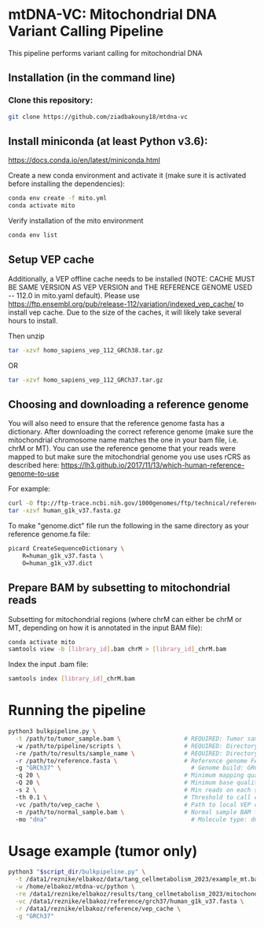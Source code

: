 # mtDNA-VC: Mitochondrial DNA Variant Calling Pipeline

This pipeline performs variant calling for mitochondrial DNA

## Installation (in the command line)

### Clone this repository:
```bash
git clone https://github.com/ziadbakouny18/mtdna-vc
``` 

## Install miniconda (at least Python v3.6):
https://docs.conda.io/en/latest/miniconda.html


Create a new conda environment and activate it (make sure it is activated before installing the dependencies):

```bash
conda env create -f mito.yml
conda activate mito
``` 

Verify installation of the mito environment
```bash
conda env list
``` 

## Setup VEP cache
Additionally, a VEP offline cache needs to be installed (NOTE: CACHE MUST BE SAME VERSION AS VEP VERSION and THE REFERENCE GENOME USED -- 112.0 in mito.yaml default). Please use https://ftp.ensembl.org/pub/release-112/variation/indexed_vep_cache/ to install vep cache. Due to the size of the caches, it will likely take several hours to install.

Then unzip
```bash
tar -xzvf homo_sapiens_vep_112_GRCh38.tar.gz
``` 
OR
```bash
tar -xzvf homo_sapiens_vep_112_GRCh37.tar.gz
``` 

## Choosing and downloading a reference genome
You will also need to ensure that the reference genome fasta has a dictionary. After downloading the correct reference genome (make sure the mitochondrial chromosome name matches the one in your bam file, i.e. chrM or MT).
You can use the reference genome that your reads were mapped to but make sure the mitochondrial genome you use uses rCRS as described here:
https://lh3.github.io/2017/11/13/which-human-reference-genome-to-use

For example:
```bash
curl -O ftp://ftp-trace.ncbi.nih.gov/1000genomes/ftp/technical/reference/human_g1k_v37.fasta.gz
tar -xzvf human_g1k_v37.fasta.gz
``` 

To make "genome.dict" file run the following in the same directory as your reference genome.fa file:
```bash
picard CreateSequenceDictionary \
    R=human_g1k_v37.fasta \
    O=human_g1k_v37.dict
``` 

## Prepare BAM by subsetting to mitochondrial reads
Subsetting for mitochondrial regions (where chrM can either be chrM or MT, depending on how it is annotated in the input BAM file):
```bash
conda activate mito
samtools view -b [library_id].bam chrM > [library_id]_chrM.bam
``` 

Index the input .bam file:
```bash
samtools index [library_id]_chrM.bam
``` 

# Running the pipeline
```bash
python3 bulkpipeline.py \
  -t /path/to/tumor_sample.bam \                  # REQUIRED: Tumor sample BAM or file list
  -w /path/to/pipeline/scripts \                  # REQUIRED: Directory where the scripts are located
  -re /path/to/results/sample_name \              # REQUIRED: Directory to store the results
  -r /path/to/reference.fasta \                   # Reference genome FASTA (optional)
  -g "GRCh37" \                                     # Genome build: GRCh37 or GRCh38 (default: GRCh37)
  -q 20 \                                         # Minimum mapping quality (default: 20)
  -Q 20 \                                         # Minimum base quality (default: 20)
  -s 2 \                                          # Min reads on each strand to call mutation (default: 2)
  -th 0.1 \                                       # Threshold to call cell wild-type (default: 0.1)
  -vc /path/to/vep_cache \                        # Path to local VEP cache (default: $HOME/.vep)
  -n /path/to/normal_sample.bam \                 # Normal sample BAM file (optional)
  -mo "dna"                                         # Molecule type: dna or rna (default: dna)
``` 

# Usage example (tumor only)
```bash
python3 "$script_dir/bulkpipeline.py" \
  -t /data1/reznike/elbakoz/data/tang_cellmetabolism_2023/example_mt.bam \
  -w /home/elbakoz/mtdna-vc/python \
  -re /data1/reznike/elbakoz/results/tang_cellmetabolism_2023/mitochondrial_variant_calling \
  -vc /data1/reznike/elbakoz/reference/grch37/human_g1k_v37.fasta \
  -r /data1/reznike/elbakoz/reference/vep_cache \
  -g "GRCh37"
``` 

